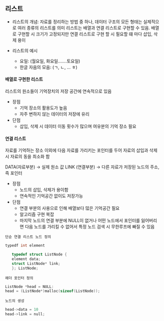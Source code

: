 ## 리스트

- 리스트의 개념: 자료를 정리하는 방법 중 하나, 데이터 구조의 모든 형태는 실제적으로 여러 종류의 리스트를 의미
리스트는 배열과 연결 리스트로 구현할 수 있음.
배열로 구현할 시 크기가 고정되지만 연결 리스트로 구현 할 시 필요할 떄 마다 삽입, 삭제 용이

- 리스트의 예시
    - 요일: (월요일, 화요일.......토요일)
    - 한글 자음의 모음: (ㄱ, ㄴ, ... ㅎ)

#### 배열로 구현한 리스트

리스트의 원소들이 기억장치의 저장 공간에 연속적으로 있음

- 장점
    - 기억 장소의 활용도가 높음
    - 자주 변하지 않는 데이터의 저장에 유리
- 단점
    - 삽입, 삭제 시 데이터 이동 횟수가 많으며 여유분의 기억 장소 필요

#### 연결 리스트

자료를 기억하는 장소 이외에 다음 자료를 가리키는 포인터를 두어 자료의 삽입과 삭제 시 자료의 동을 최소화 함

DATA(자료부분) -> 실제 원소 값
LINK (연결부분) -> 다른 자료가 저장된 노드의 주소, 즉 포인터

- 장점
    - 노드의 삽입, 삭제가 용이함
    - 연속적인 기억공간 없이도 저장가능
- 단점
    - 연결 부분의 사용으로 인해 배열보다 많은 기억공간 필요
    - 알고리즘 구현 복잡
    - 마지막 노드의 연결 부분에 NULL이 없거나 어떤 노드에서 포인터를 잃어버리면 다음 노드를 가리킬 수 없어서 특정 노드 검색 시 무한루프에 빠질 수 있음

 `단순 연결 리스트 노드 정의`
 ```c
 typedf int element
 
    typedef struct ListNode {
	element data;
	struct ListNode* link;
    }; ListNode;
```

`헤더 포인터 정의`
```c
ListNode *head = NULL:
head = (ListNode*)malloc(sizeof(ListNode));

```

`노드의 생성`
```c
head->data = 10
head->link = null;
```
